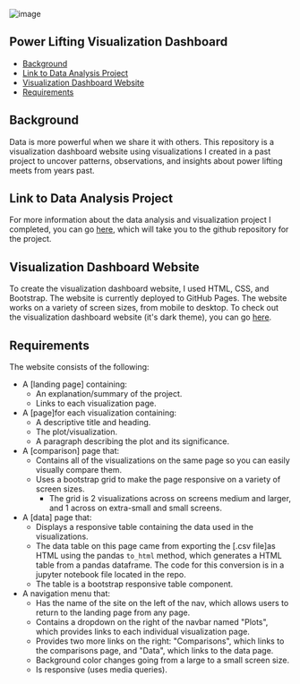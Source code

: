 ![image](https://user-images.githubusercontent.com/66078772/96190609-20d64380-0f08-11eb-9863-cf48b2df682b.png)


## Power Lifting Visualization Dashboard
* [Background](#background)
* [Link to Data Analysis Project](#analysis_project)
* [Visualization Dashboard Website](#website)
* [Requirements](#requirements)

## <a name="background"></a>Background

Data is more powerful when we share it with others. This repository is a visualization dashboard website using visualizations I created in a past project to uncover patterns, observations, and insights about power lifting meets from years past. 

## <a name="analysis_project"></a>Link to Data Analysis Project

For more information about the data analysis and visualization project I completed, you can go [here](https://github.com/j1-aggie/Web_Design_Challeng), which will take you to the github repository for the project.

## <a name="website"></a>Visualization Dashboard Website

To create the visualization dashboard website, I used HTML, CSS, and Bootstrap. The website is currently deployed to GitHub Pages. The website works on a variety of screen sizes, from mobile to desktop. To check out the visualization dashboard website (it's dark theme), you can go [here](https://j1-aggie.github.io/Web-Design-Challenge/#/powerlifting).

## <a name="requirements"></a>Requirements

The website consists of the following:

* A [landing page] containing:
  * An explanation/summary of the project.
  * Links to each visualization page.
* A [page]for each visualization containing:
  * A descriptive title and heading.
  * The plot/visualization.
  * A paragraph describing the plot and its significance.
* A [comparison] page that:
  * Contains all of the visualizations on the same page so you can easily visually compare them.
  * Uses a bootstrap grid to make the page responsive on a variety of screen sizes.
    * The grid is 2 visualizations across on screens medium and larger, and 1 across on extra-small and small screens.
* A [data] page that:
  * Displays a responsive table containing the data used in the visualizations.
  * The data table on this page came from exporting the [.csv file]as HTML using the pandas ```to_html``` method, which generates a HTML table from a pandas dataframe. The code for this conversion is in a jupyter notebook file located in the repo.
  * The table is a bootstrap responsive table component.
* A navigation menu that:
  * Has the name of the site on the left of the nav, which allows users to return to the landing page from any page.
  * Contains a dropdown on the right of the navbar named "Plots", which provides links to each individual visualization page.
  * Provides two more links on the right: "Comparisons", which links to the comparisons page, and "Data", which links to the data page.
  * Background color changes going from a large to a small screen size.
  * Is responsive (uses media queries).

